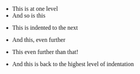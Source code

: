 -   <span
    style="font-size:12pt;font-family:&quot;Cambria&quot;;font-weight:400">This
    is at one level</span>
-   <span
    style="font-size:12pt;font-family:&quot;Cambria&quot;;font-weight:400">And
    so is this</span>

<!-- -->

-   <span
    style="font-size:12pt;font-family:&quot;Cambria&quot;;font-weight:400">This
    is indented to the next</span>

<!-- -->

-   <span
    style="font-size:12pt;font-family:&quot;Cambria&quot;;font-weight:400">And
    this, even further</span>

<!-- -->

-   <span
    style="font-size:12pt;font-family:&quot;Cambria&quot;;font-weight:400">This
    even further than that!</span>

<!-- -->

-   <span
    style="font-size:12pt;font-family:&quot;Cambria&quot;;font-weight:400">And
    this is back to the highest level of indentation</span>

